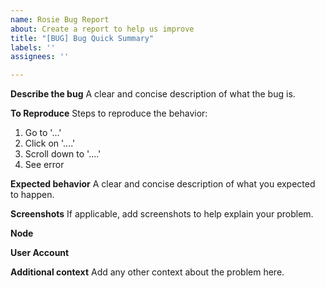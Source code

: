 ```yaml
---
name: Rosie Bug Report
about: Create a report to help us improve
title: "[BUG] Bug Quick Summary"
labels: ''
assignees: ''

---
```


**Describe the bug**
A clear and concise description of what the bug is.

**To Reproduce**
Steps to reproduce the behavior:
1. Go to '...'
2. Click on '....'
3. Scroll down to '....'
4. See error

**Expected behavior**
A clear and concise description of what you expected to happen.

**Screenshots**
If applicable, add screenshots to help explain your problem.

**Node**

**User Account**

**Additional context**
Add any other context about the problem here.
